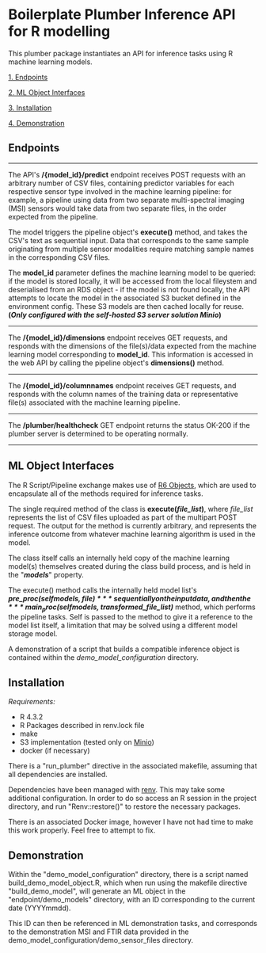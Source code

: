 # Boilerplate Plumber Inference API for R modelling

This plumber package instantiates an API for inference tasks using R machine learning models.

[1. Endpoints](#endpoints)

[2. ML Object Interfaces](#ml-object-interfaces)

[3. Installation](#installation)

[4. Demonstration](#demonstration)

## Endpoints

---

The API's **/{model_id}/predict** endpoint receives POST requests with an arbitrary number of CSV files, containing predictor variables for each respective sensor type involved in the machine learning pipeline: for example, a pipeline using data from two separate multi-spectral imaging (MSI) sensors would take data from two separate files, in the order expected from the pipeline.

The model triggers the pipeline object's **execute()** method, and takes the CSV's text as sequential input. Data that corresponds to the same sample originating from multiple sensor modalities require matching sample names in the corresponding CSV files.


The **model_id** parameter defines the machine learning model to be queried: if the model is stored locally, it will be accessed from the local fileystem and deserialised from an RDS object - if the model is not found locally, the API attempts to locate the model in the associated S3 bucket defined in the environment config. These S3 models are then cached locally for reuse.
**(*Only configured with the self-hosted S3 server solution Minio*)**

---

The **/{model_id}/dimensions** endpoint receives GET requests, and responds with the dimensions of the file(s)/data expected from the machine learning model corresponding to **model_id**. This information is accessed in the web API by calling the pipeline object's **dimensions()** method.

---

The **/{model_id}/columnnames** endpoint receives GET requests, and responds with the column names of the training data or representative file(s) associated with the machine learning pipeline.

---

The **/plumber/healthcheck** GET endpoint returns the status OK-200 if the plumber server is determined to be operating normally.

---

## ML Object Interfaces


The R Script/Pipeline exchange makes use of [R6 Objects](https://r6.r-lib.org/articles/Introduction.html), which are used to encapsulate all of the methods required for inference tasks.

The single required method of the class is **execute(*file_list*)**, where *file_list* represents the list of CSV files uploaded as part of the multipart POST request.
The output for the method is currently arbitrary, and represents the inference outcome from whatever machine learning algorithm is used in the model.

The class itself calls an internally held copy of the machine learning model(s) themselves created during the class build process, and is held in the "***models***" property.

The execute() method calls the internally held model list's ***pre_proc(self$models, file)*** sequentially on the input data, and then the ***main_proc(self$models, transformed_file_list)*** method, which performs the pipeline tasks.
Self is passed to the method to give it a reference to the model list itself, a limitation that may be solved using a different model storage model.

A demonstration of a script that builds a compatible inference object is contained within the *demo_model_configuration* directory.


## Installation

*Requirements:*
- R 4.3.2
- R Packages described in renv.lock file
- make
- S3 implementation (tested only on [Minio](https://min.io/))
- docker (if necessary)

There is a "run_plumber" directive in the associated makefile, assuming that all dependencies are installed.

Dependencies have been managed with [renv](https://cran.r-project.org/web/packages/renv/vignettes/renv.html). This may take some additional configuration.
In order to do so access an R session in the project directory, and run "Renv::restore()" to restore the necessary packages.

There is an associated Docker image, however I have not had time to make this work properly. Feel free to attempt to fix.

## Demonstration

Within the "demo_model_configuration" directory, there is a script named build_demo_model_object.R, which when run using the makefile directive "build_demo_model", will generate an ML object in the "endpoint/demo_models" directory, with an ID corresponding to the current date (YYYYmmdd).

This ID can then be referenced in ML demonstration tasks, and corresponds to the demonstration MSI and FTIR data provided in the demo_model_configuration/demo_sensor_files directory. 